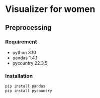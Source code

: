 # Visualizer for women

## Preprocessing

### Requirement

* python 3.10
* pandas 1.4.1
* pycountry 22.3.5

### Installation
```bash
pip install pandas
pip install pycountry
```
